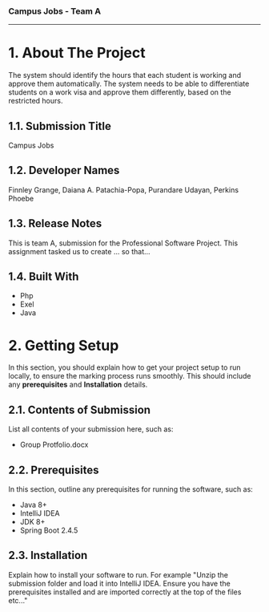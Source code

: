 ### Campus Jobs - Team A
*************************

# 1. About The Project

The system should identify the hours that each student is working and approve them automatically. The system needs to be able to differentiate students on a work visa and approve them differently, based on the restricted hours. 

## 1.1. Submission Title

 Campus Jobs 

## 1.2. Developer Names

 Finnley Grange, 
 Daiana A. Patachia-Popa,
 Purandare Udayan, 
 Perkins Phoebe

## 1.3. Release Notes

This is team A, submission for the Professional Software Project. This assignment tasked us to create ... so that...

## 1.4. Built With

- Php
- Exel
- Java

# 2. Getting Setup

In this section, you should explain how to get your project setup to run locally, to ensure the marking process runs smoothly. This should include any **prerequisites** and **Installation** details.

## 2.1. Contents of Submission

List all contents of your submission here, such as:

- Group Protfolio.docx

## 2.2. Prerequisites

In this section, outline any prerequisites for running the software, such as:

- Java 8+
- IntelliJ IDEA
- JDK 8+
- Spring Boot 2.4.5

## 2.3. Installation

Explain how to install your software to run. For example "Unzip the submission folder and load it into IntelliJ IDEA. Ensure you have the prerequisites installed and are imported correctly at the top of the files etc..."

